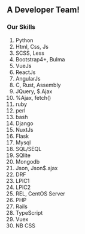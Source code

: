 ## A Developer Team!

### Our Skills
 1. Python
 2. Html, Css, Js
 3. SCSS, Less
 4. Bootstrap4+, Bulma
 5. VueJs
 6. ReactJs
 7. AngularJs
 8. C, Rust, Assembly
 9. JQuery, $.Ajax
 10. %Ajax, fetch()
 11. ruby
 12. perl
 13. bash
 14. Django
 15. NuxtJs
 16. Flask
 17. Mysql
 18. SQL/SEQL
 19. SQlite
 20. Mongodb
 21. Json, Json$.ajax
 22. DRF
 23. LPIC1
 24. LPIC2
 25. REL, CentOS Server
 26. PHP
 27. Rails
 28. TypeScript
 29. Vuex
 30. NB CSS
